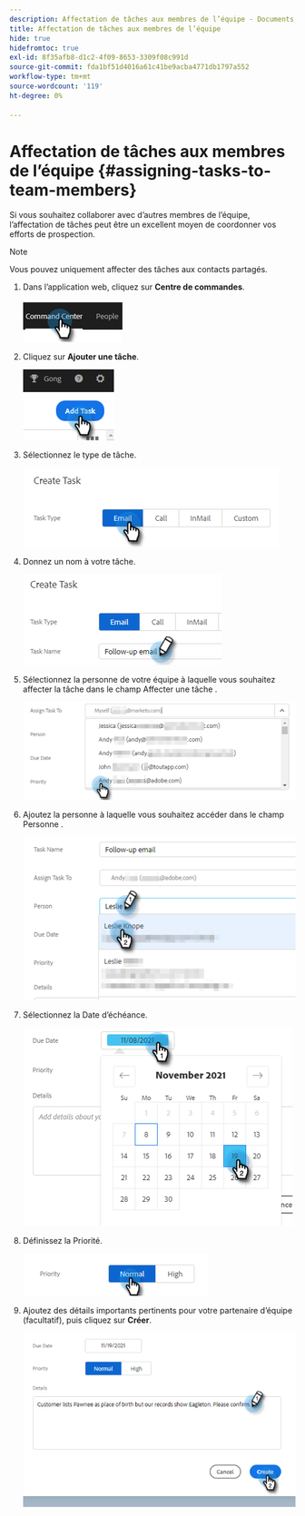```yaml
---
description: Affectation de tâches aux membres de l’équipe - Documents Marketo - Documentation du produit
title: Affectation de tâches aux membres de l’équipe
hide: true
hidefromtoc: true
exl-id: 8f35afb8-d1c2-4f09-8653-3309f08c991d
source-git-commit: fda1bf51d4016a61c41be9acba4771db1797a552
workflow-type: tm+mt
source-wordcount: '119'
ht-degree: 0%

---
```


# Affectation de tâches aux membres de l’équipe {#assigning-tasks-to-team-members}

Si vous souhaitez collaborer avec d’autres membres de l’équipe, l’affectation de tâches peut être un excellent moyen de coordonner vos efforts de prospection.

>[!NOTE]
>
>Vous pouvez uniquement affecter des tâches aux contacts partagés.

1. Dans l’application web, cliquez sur **Centre de commandes**.

   ![](assets/assigning-tasks-to-team-members-1.png)

1. Cliquez sur **Ajouter une tâche**.

   ![](assets/assigning-tasks-to-team-members-2.png)

1. Sélectionnez le type de tâche.

   ![](assets/assigning-tasks-to-team-members-3.png)

1. Donnez un nom à votre tâche.

   ![](assets/assigning-tasks-to-team-members-4.png)

1. Sélectionnez la personne de votre équipe à laquelle vous souhaitez affecter la tâche dans le champ Affecter une tâche .

   ![](assets/assigning-tasks-to-team-members-5.png)

1. Ajoutez la personne à laquelle vous souhaitez accéder dans le champ Personne .

   ![](assets/assigning-tasks-to-team-members-6.png)

1. Sélectionnez la Date d’échéance.

   ![](assets/assigning-tasks-to-team-members-7.png)

1. Définissez la Priorité.

   ![](assets/assigning-tasks-to-team-members-8.png)

1. Ajoutez des détails importants pertinents pour votre partenaire d’équipe (facultatif), puis cliquez sur **Créer**.

   ![](assets/assigning-tasks-to-team-members-9.png)
